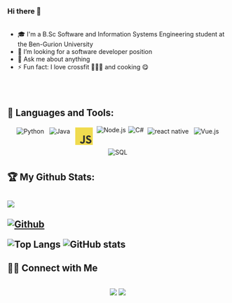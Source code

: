### Hi there 👋

<!--
**talish94/talish94** is a ✨ _special_ ✨ repository because its `README.md` (this file) appears on your GitHub profile.

Here are some ideas to get you started:
- 🔭 I’m currently working on ...
- 🌱 I’m currently learning ...
- 👯 I’m looking to collaborate on ..
- 📫 How to reach me: ...
- 😄 Pronouns: ...
-->

<ul>
         <br/>
         <li> 🎓 I'm a B.Sc Software and Information Systems Engineering student at the Ben-Gurion University </li>
         <li> 🤔 I’m looking for a software developer position </li>
         <li> 💬 Ask me about anything </li>
         <li>⚡ Fun fact: I love crossfit 🏋🏼‍♀️ and cooking 😋  </li>
 </ul>
 
<br />   
<br />  

<h2> 🧰 Languages and Tools: </h2>
<p align="center">
<img src="https://content.techgig.com/thumb/msid-69596495,width-860,resizemode-4/5-tips-for-Python-Programmers-to-help-them-improve.jpg?50999" alt="Python" height="40" style="vertical-align:top; margin:4px">
  <img src="https://upload.wikimedia.org/wikipedia/en/3/30/Java_programming_language_logo.svg" alt="Java" height="40" style="vertical-align:top; margin:4px">
<img src="https://raw.githubusercontent.com/github/explore/80688e429a7d4ef2fca1e82350fe8e3517d3494d/topics/javascript/javascript.png" alt="Javascript" height="40" style="vertical-align:top; margin:4px">

  <img src="https://upload.wikimedia.org/wikipedia/commons/d/d9/Node.js_logo.svg" alt="Node.js" height="40" style="vertical-align:top; margin:1px">
  <img src="https://pluralsight.imgix.net/paths/path-icons/csharp-e7b8fcd4ce.png" alt="C#" height="50" style="vertical-align:top; margin:1px">
  
  <img src="https://p.kindpng.com/picc/s/765-7652239_react-native-svg-logo-hd-png-download.png" alt="react native" height="40" style="vertical-align:top; margin:4px">
  <img src="https://cdn.iconscout.com/icon/free/png-256/vuejs-1175052.png" alt="Vue.js" height="40" style="vertical-align:top; margin:4px">
  <img src="https://previews.123rf.com/images/jovanas/jovanas1612/jovanas161200791/68255878-sql-icon.jpg" alt="SQL" height="50" style="vertical-align:top; margin:4px">
  </p>   
  
<h2> 🏆 My Github Stats: <h2/>
        
![](https://visitor-badge.laobi.icu/badge?page_id=talish94.talish94) 
         
[![Github](https://img.shields.io/github/followers/talish94?label=Follow&style=social)](https://github.com/talish94)

![Top Langs](https://github-readme-stats.vercel.app/api/top-langs/?username=talish94&theme=tokyonight)
![GitHub stats](https://github-readme-stats.vercel.app/api?username=CharalambosIoannou&show_icons=true&theme=tokyonight)

  
<h2> 🤝🏻  Connect with Me <h2/>
<p align="center">
<a href="https://www.linkedin.com/in/tali-schvartz/" rel="nofollow"><img src="https://www.linkpicture.com/q/LI_1.png" style="max-width:60%;"></a>  
<a href="mailto:talischvartz@gamil.com"><img src="https://www.linkpicture.com/q/mail_6.png" style="max-width:60%;"></a>
</p>
